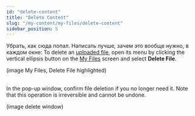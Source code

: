 ```yaml
---
id: "delete-content"
title: "Delete Content"
slug: "/my-content/my-files/delete-content"
sidebar_position: 5
---
```


Убрать, как сюда попал. Написать лучше, зачем это вообще нужно, в каждом окне:
To delete an [uploaded file](/ai-marketplace/my-content), open its menu by clicking the vertical ellipsis button on the [My Files](https://beta.marketplace.dev.superprotocol.com/my-files) screen and select **Delete File**.

(image My Files, Delete File highlighted)
<br/>
<br/>

In the pop-up window, confirm file deletion if you no longer need it. Note that this operation is irreversible and cannot be undone.

(image delete window)
<br/>